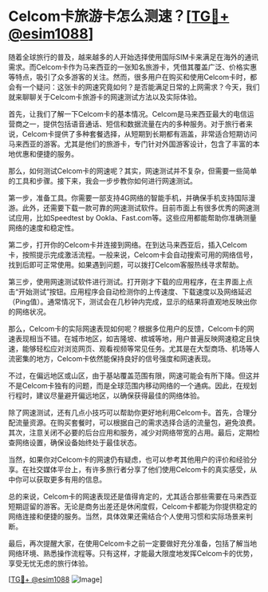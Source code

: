 # Celcom卡旅游卡怎么测速？[[TG💪+ @esim1088](https://t.me/s/esim1088)]

随着全球旅行的普及，越来越多的人开始选择使用国际SIM卡来满足在海外的通讯需求。而Celcom卡作为马来西亚的一张知名旅游卡，凭借其覆盖广泛、价格实惠等特点，吸引了众多游客的关注。然而，很多用户在购买和使用Celcom卡时，都会有一个疑问：这张卡的网速究竟如何？是否能满足日常的上网需求？今天，我们就来聊聊关于Celcom卡旅游卡的网速测试方法以及实际体验。

首先，让我们了解一下Celcom卡的基本情况。Celcom是马来西亚最大的电信运营商之一，提供包括语音通话、短信和数据流量在内的多种服务。对于旅行者来说，Celcom卡提供了多种套餐选择，从短期到长期都有涵盖，非常适合短期访问马来西亚的游客。尤其是他们的旅游卡，专门针对外国游客设计，包含了丰富的本地优惠和便捷的服务。

那么，如何测试Celcom卡的网速呢？其实，网速测试并不复杂，但需要一些简单的工具和步骤。接下来，我会一步步教你如何进行网速测试。

第一步，准备工具。你需要一部支持4G网络的智能手机，并确保手机支持国际漫游。此外，还需要下载一款可靠的网速测试软件。目前市面上有很多优秀的网速测试应用，比如Speedtest by Ookla、Fast.com等。这些应用都能帮助你准确测量网络的速度和稳定性。

第二步，打开你的Celcom卡并连接到网络。在到达马来西亚后，插入Celcom卡，按照提示完成激活流程。一般来说，Celcom卡会自动搜索可用的网络信号，找到后即可正常使用。如果遇到问题，可以拨打Celcom客服热线寻求帮助。

第三步，使用网速测试软件进行测试。打开刚才下载的应用程序，在主界面上点击“开始测试”按钮。应用程序会自动检测你的上传速度、下载速度以及网络延迟（Ping值）。通常情况下，测试会在几秒钟内完成，显示的结果将直观地反映出你的网络状况。

那么，Celcom卡的实际网速表现如何呢？根据多位用户的反馈，Celcom卡的网速表现相当不错。在城市地区，如吉隆坡、槟城等地，用户普遍反映网速稳定且快速，能够轻松应对浏览网页、观看视频等常见任务。尤其是在大型商场、机场等人流密集的地方，Celcom卡依然能保持良好的信号强度和网速表现。

不过，在偏远地区或山区，由于基站覆盖范围有限，网速可能会有所下降。但这并不是Celcom卡独有的问题，而是全球范围内移动网络的一个通病。因此，在规划行程时，建议尽量避开偏远地区，以确保获得最佳的网络体验。

除了网速测试，还有几点小技巧可以帮助你更好地利用Celcom卡。首先，合理分配流量资源。在购买套餐时，可以根据自己的需求选择合适的流量包，避免浪费。其次，注意关闭不必要的后台应用和服务，减少对网络带宽的占用。最后，定期检查网络设置，确保设备始终处于最佳状态。

当然，如果你对Celcom卡的网速仍有疑虑，也可以参考其他用户的评价和经验分享。在社交媒体平台上，有许多旅行者分享了他们使用Celcom卡的真实感受，从中你可以获取更多有用的信息。

总的来说，Celcom卡的网速表现还是值得肯定的，尤其适合那些需要在马来西亚短期逗留的游客。无论是商务出差还是休闲度假，Celcom卡都能为你提供稳定的网络连接和便捷的服务。当然，具体效果还需结合个人使用习惯和实际场景来判断。

最后，再次提醒大家，在使用Celcom卡之前一定要做好充分准备，包括了解当地网络环境、熟悉操作流程等。只有这样，才能最大限度地发挥Celcom卡的优势，享受无忧无虑的旅行体验。

[[TG💪+ @esim1088](https://t.me/s/esim1088) ![Image](https://i.postimg.cc/4NQfJmqS/Snipaste-2025-05-13-00-14-12.png)]